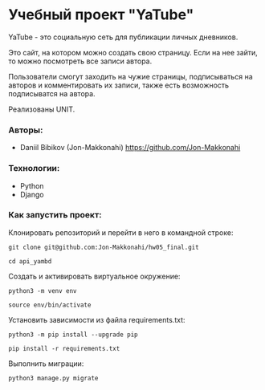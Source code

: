 # Учебный проект "YaTube"

YaTube - это социальную сеть для публикации личных дневников.

Это сайт, на котором можно создать свою страницу. 
Если на нее зайти, то можно посмотреть все записи автора.

Пользователи смогут заходить на чужие страницы, 
подписываться на авторов и комментировать их записи, также есть возможность подписыватся на автора.

Реализованы UNIT.

### Авторы:
- Daniil Bibikov (Jon-Makkonahi) https://github.com/Jon-Makkonahi

### Технологии:
- Python
- Django

### Как запустить проект:

Клонировать репозиторий и перейти в него в командной строке:

```
git clone git@github.com:Jon-Makkonahi/hw05_final.git
```

```
cd api_yambd
```

Cоздать и активировать виртуальное окружение:

```
python3 -m venv env
```

```
source env/bin/activate
```

Установить зависимости из файла requirements.txt:

```
python3 -m pip install --upgrade pip
```

```
pip install -r requirements.txt
```

Выполнить миграции:

```
python3 manage.py migrate
```
